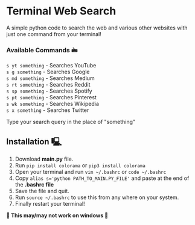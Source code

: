 # Terminal Web Search

A simple python code to search the web and various other websites with just one command from your terminal!

### Available Commands 🖮

`s yt something` - Searches YouTube </br>
`s g something` - Searches Google </br>
`s md something` - Searches Medium </br>
`s rt something` - Searches Reddit </br>
`s sp something` - Searches Spotify </br>
`s pt something` - Searches Pinterest </br>
`s wk something` - Searches Wikipedia </br>
`s x something` - Searches Twitter </br>

Type your search query in the place of "something"

## Installation 🖳

1. Download **main.py** file.
2. Run `pip install colorama` or `pip3 install colorama`
3. Open your terminal and run `vim ~/.bashrc` or `code ~/.bashrc`
4. Copy `alias s='python PATH_TO_MAIN.PY_FILE'` and paste at the end of the **.bashrc file**
5. Save the file and quit.
6. Run `source ~/.bashrc` to use this from any where on your system.
7. Finally restart your terminal!

**🚨 This may/may not work on windows 🚨**

